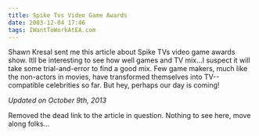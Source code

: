 ```yaml
---
title: Spike Tvs Video Game Awards
date: 2003-12-04 17:46
tags: IWantToWorkAtEA.com
---
```

Shawn Kresal sent me this article about Spike TVs video game awards show. Itll be interesting to see how well games and TV mix...I suspect it will take some trial-and-error to find a good mix. Few game makers, much like the non-actors in movies, have transformed themselves into TV--compatible celebrities so far. But hey, perhaps our day is coming!

*Updated on October 9th, 2013*

Removed the dead link to the article in question. Nothing to see here, move along folks...